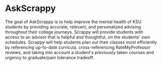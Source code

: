 # AskScrappy
The goal of AskScrappy is to help improve the mental health of KSU students by providing accurate, relevant, and personalized advising throughout their college journeys. 
Scrappy will provide students with access to an advisor that is helpful and thoughtful, on the students' own schedules. Scrappy will help students plan out their classes most efficiently by referencing up-to-date curricula, cross-referencing RateMyProfessor reviews, and taking into account a student's previously taken courses and urgency to graduate/pain tolerance tradeoff.
